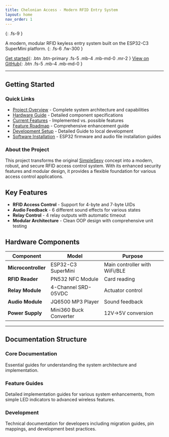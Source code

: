 ```yaml
---
title: Chelonian Access - Modern RFID Entry System
layout: home
nav_order: 1
---
```


{: .fs-9 }

A modern, modular RFID keyless entry system built on the ESP32-C3 SuperMini platform.
{: .fs-6 .fw-300 }

[Get started](#getting-started){: .btn .btn-primary .fs-5 .mb-4 .mb-md-0 .mr-2 } [View on GitHub](https://github.com/dapperdivers/chelonian-access){: .btn .fs-5 .mb-4 .mb-md-0 }

---

## Getting Started

### Quick Links

- [Project Overview](PROJECT_OVERVIEW.html) - Complete system architecture and capabilities
- [Hardware Guide](HARDWARE_GUIDE.html) - Detailed component specifications
- [Current Features](CURRENT_FEATURES.html) - Implemented vs. possible features
- [Feature Roadmap](features/feature-roadmap.html) - Comprehensive enhancement guide
- [Development Setup](guides/DEVELOPMENT_SETUP.html) - Detailed Guide to local development
- [Software Installation](guides/software/01_ESP32_FIRMWARE_INSTALLATION.html) - ESP32 firmware and audio file installation guides

### About the Project

This project transforms the original [SimpleSexy](https://github.com/chiplocks/SIMPLE-SEXY) concept into a modern, robust, and secure RFID access control system. With its enhanced security features and modular design, it provides a flexible foundation for various access control applications.

## Key Features

- **RFID Access Control** - Support for 4-byte and 7-byte UIDs
- **Audio Feedback** - 6 different sound effects for various states
- **Relay Control** - 4 relay outputs with automatic timeout
- **Modular Architecture** - Clean OOP design with comprehensive unit testing

## Hardware Components

| Component | Model | Purpose |
|-----------|-------|---------|
| **Microcontroller** | ESP32-C3 SuperMini | Main controller with WiFi/BLE |
| **RFID Reader** | PN532 NFC Module | Card reading |
| **Relay Module** | 4-Channel SRD-05VDC | Actuator control |
| **Audio Module** | JQ6500 MP3 Player | Sound feedback |
| **Power Supply** | Mini360 Buck Converter | 12V→5V conversion |

---

## Documentation Structure

### Core Documentation

Essential guides for understanding the system architecture and implementation.

### Feature Guides

Detailed implementation guides for various system enhancements, from simple LED indicators to advanced wireless features.

### Development

Technical documentation for developers including migration guides, pin mappings, and development best practices.
